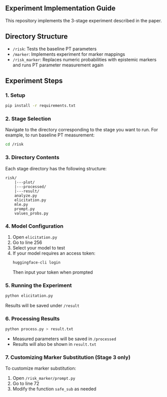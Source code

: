 ## Experiment Implementation Guide

This repository implements the 3-stage experiment described in the paper.

## Directory Structure

- `/risk`: Tests the baseline PT parameters
- `/marker`: Implements experiment for marker mappings
- `/risk_marker`: Replaces numeric probabilities with epistemic markers and runs PT parameter measurement again

## Experiment Steps

### 1. Setup
```bash
pip install -r requirements.txt
```

### 2. Stage Selection
Navigate to the directory corresponding to the stage you want to run. For example, to run baseline PT measurement:
```bash
cd /risk
```

### 3. Directory Contents
Each stage directory has the following structure:
```
risk/
    |---plot/
    |---processed/
    |---result/
    analyze.py
    elicitation.py
    mle.py
    prompt.py
    values_probs.py
```

### 4. Model Configuration
1. Open `elicitation.py`
2. Go to line 256
3. Select your model to test
4. If your model requires an access token:
   ```bash
   huggingface-cli login
   ```
   Then input your token when prompted

### 5. Running the Experiment
```bash
python elicitation.py
```
Results will be saved under `/result`

### 6. Processing Results
```bash
python process.py > result.txt
```
- Measured parameters will be saved in `/processed`
- Results will also be shown in `result.txt`

### 7. Customizing Marker Substitution (Stage 3 only)
To customize marker substitution:
1. Open `/risk_marker/prompt.py`
2. Go to line 72
3. Modify the function `safe_sub` as needed
```
